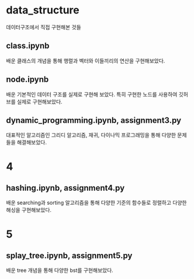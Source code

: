 # data_structure
데이터구조에서 직접 구현해본 것들
## class.ipynb
배운 클래스의 개념을 통해 행렬과 벡터와 이들끼리의 연산을 구현해보았다.
## node.ipynb
배운 기본적인 데이터 구조를 실제로 구현해 보았다. 특히 구현한 노드를 사용하여 깃허브를 실제로 구현해보았다.
## dynamic_programming.ipynb, assignment3.py
대표적인 알고리즘인 그리디 알고리즘, 재귀, 다이나믹 프로그래밍을 통해 다양한 문제들을 해결해보았다.
# 4
## hashing.ipynb, assignment4.py
배운 searching과 sorting 알고리즘을 통해 다양한 기준의 함수들로 정렬하고 다양한 해싱을 구현해보았다.
# 5
## splay_tree.ipynb, assignment5.py
배운 tree 개념을 통해 다양한 bst를 구현해보았다.
